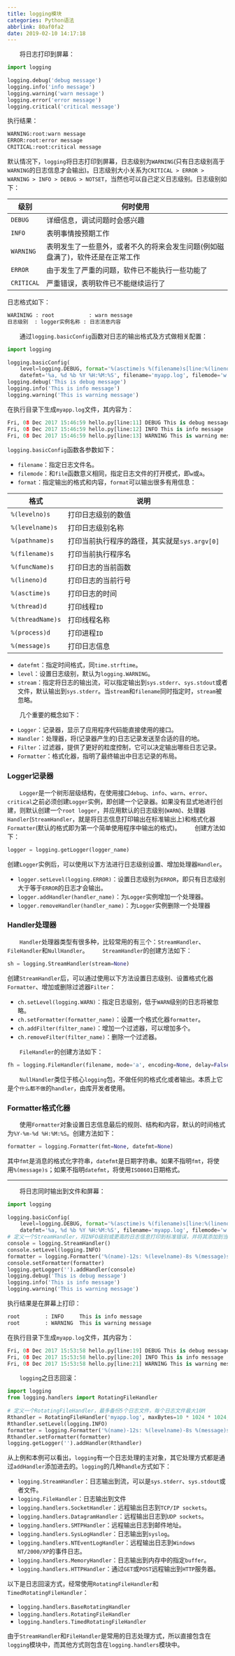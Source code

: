 ```yaml
---
title: logging模块
categories: Python语法
abbrlink: 80af0fa2
date: 2019-02-10 14:17:18
---
```

&emsp;&emsp;将日志打印到屏幕：<!--more-->

``` python
import logging
​
logging.debug('debug message')
logging.info('info message')
logging.warning('warn message')
logging.error('error message')
logging.critical('critical message')
```

执行结果：

``` python
WARNING:root:warn message
ERROR:root:error message
CRITICAL:root:critical message
```

默认情况下，`logging`将日志打印到屏幕，日志级别为`WARNING`(只有日志级别高于`WARNING`的日志信息才会输出)。日志级别大小关系为`CRITICAL > ERROR > WARNING > INFO > DEBUG > NOTSET`，当然也可以自己定义日志级别。日志级别如下：

级别       | 何时使用
-----------|-------------
`DEBUG`    | 详细信息，调试问题时会感兴趣
`INFO`     | 表明事情按预期工作
`WARNING`  | 表明发生了一些意外，或者不久的将来会发生问题(例如磁盘满了)，软件还是在正常工作
`ERROR`    | 由于发生了严重的问题，软件已不能执行一些功能了
`CRITICAL` | 严重错误，表明软件已不能继续运行了

日志格式如下：

``` python
WARINING : root           : warn message
日志级别  : logger实例名称 : 日志消息内容
```

&emsp;&emsp;通过`logging.basicConfig`函数对日志的输出格式及方式做相关配置：

``` python
import logging
​
logging.basicConfig(
    level=logging.DEBUG, format='%(asctime)s %(filename)s[line:%(lineno)d] %(levelname)s %(message)s',
    datefmt='%a, %d %b %Y %H:%M:%S', filename='myapp.log', filemode='w')
logging.debug('This is debug message')
logging.info('This is info message')
logging.warning('This is warning message')
```

在执行目录下生成`myapp.log`文件，其内容为：

``` python
Fri, 08 Dec 2017 15:46:59 hello.py[line:11] DEBUG This is debug message
Fri, 08 Dec 2017 15:46:59 hello.py[line:12] INFO This is info message
Fri, 08 Dec 2017 15:46:59 hello.py[line:13] WARNING This is warning message
```

`logging.basicConfig`函数各参数如下：

- `filename`：指定日志文件名。
- `filemode`：和`file`函数意义相同，指定日志文件的打开模式，即`w`或`a`。
- `format`：指定输出的格式和内容，`format`可以输出很多有用信息：

格式             | 说明
-----------------|-----
`%(levelno)s`    | 打印日志级别的数值
`%(levelname)s`  | 打印日志级别名称
`%(pathname)s`   | 打印当前执行程序的路径，其实就是`sys.argv[0]`
`%(filename)s`   | 打印当前执行程序名
`%(funcName)s`   | 打印日志的当前函数
`%(lineno)d`     | 打印日志的当前行号
`%(asctime)s`    | 打印日志的时间
`%(thread)d`     | 打印线程`ID`
`%(threadName)s` | 打印线程名称
`%(process)d`    | 打印进程`ID`
`%(message)s`    | 打印日志信息

- `datefmt`：指定时间格式，同`time.strftime`。
- `level`：设置日志级别，默认为`logging.WARNING`。
- `stream`：指定将日志的输出流，可以指定输出到`sys.stderr`、`sys.stdout`或者文件，默认输出到`sys.stderr`。当`stream`和`filename`同时指定时，`stream`被忽略。

&emsp;&emsp;几个重要的概念如下：

- `Logger`：记录器，显示了应用程序代码能直接使用的接口。
- `Handler`：处理器，将(记录器产生的)日志记录发送至合适的目的地。
- `Filter`：过滤器，提供了更好的粒度控制，它可以决定输出哪些日志记录。
- `Formatter`：格式化器，指明了最终输出中日志记录的布局。

### Logger记录器

&emsp;&emsp;`Logger`是一个树形层级结构，在使用接口`debug`、`info`、`warn`、`error`、`critical`之前必须创建`Logger`实例，即创建一个记录器。如果没有显式地进行创建，则默认创建一个`root logger`，并应用默认的日志级别(`WARN`)、处理器`Handler`(`StreamHandler`，就是将日志信息打印输出在标准输出上)和格式化器`Formatter`(默认的格式即为第一个简单使用程序中输出的格式)。
&emsp;&emsp;创建方法如下：

``` python
logger = logging.getLogger(logger_name)
```

创建`Logger`实例后，可以使用以下方法进行日志级别设置、增加处理器`Handler`。

- `logger.setLevel(logging.ERROR)`：设置日志级别为`ERROR`，即只有日志级别大于等于`ERROR`的日志才会输出。
- `logger.addHandler(handler_name)`：为`Logger`实例增加一个处理器。
- `logger.removeHandler(handler_name)`：为`Logger`实例删除一个处理器

### Handler处理器

&emsp;&emsp;`Handler`处理器类型有很多种，比较常用的有三个：`StreamHandler`、`FileHandler`和`NullHandler`。
&emsp;&emsp;`StreamHandler`的创建方法如下：

``` python
sh = logging.StreamHandler(stream=None)
```

创建`StreamHandler`后，可以通过使用以下方法设置日志级别、设置格式化器`Formatter`、增加或删除过滤器`Filter`：

- `ch.setLevel(logging.WARN)`：指定日志级别，低于`WARN`级别的日志将被忽略。
- `ch.setFormatter(formatter_name)`：设置一个格式化器`formatter`。
- `ch.addFilter(filter_name)`：增加一个过滤器，可以增加多个。
- `ch.removeFilter(filter_name)`：删除一个过滤器。

&emsp;&emsp;`FileHandler`的创建方法如下：

``` python
fh = logging.FileHandler(filename, mode='a', encoding=None, delay=False)
```

&emsp;&emsp;`NullHandler`类位于核心`logging`包，不做任何的格式化或者输出。本质上它是个`什么都不做`的`handler`，由库开发者使用。

### Formatter格式化器

&emsp;&emsp;使用`Formatter`对象设置日志信息最后的规则、结构和内容，默认的时间格式为`%Y-%m-%d %H:%M:%S`。创建方法如下：

``` python
formatter = logging.Formatter(fmt=None, datefmt=None)
```

其中`fmt`是消息的格式化字符串，`datefmt`是日期字符串。如果不指明`fmt`，将使用`%(message)s`；如果不指明`datefmt`，将使用`ISO8601`日期格式。

---

&emsp;&emsp;将日志同时输出到文件和屏幕：

``` python
import logging
​
logging.basicConfig(
    level=logging.DEBUG, format='%(asctime)s %(filename)s[line:%(lineno)d] %(levelname)s %(message)s',
    datefmt='%a, %d %b %Y %H:%M:%S', filename='myapp.log', filemode='w')
# 定义一个StreamHandler，将INFO级别或更高的日志信息打印到标准错误，并将其添加到当前的日志处理对象
console = logging.StreamHandler()
console.setLevel(logging.INFO)
formatter = logging.Formatter('%(name)-12s: %(levelname)-8s %(message)s')
console.setFormatter(formatter)
logging.getLogger('').addHandler(console)
logging.debug('This is debug message')
logging.info('This is info message')
logging.warning('This is warning message')
```

执行结果是在屏幕上打印：

``` python
root        : INFO     This is info message
root        : WARNING  This is warning message
```

在执行目录下生成`myapp.log`文件，其内容为：

``` python
Fri, 08 Dec 2017 15:53:58 hello.py[line:19] DEBUG This is debug message
Fri, 08 Dec 2017 15:53:58 hello.py[line:20] INFO This is info message
Fri, 08 Dec 2017 15:53:58 hello.py[line:21] WARNING This is warning message
```

&emsp;&emsp;`logging`之日志回滚：

``` python
import logging
from logging.handlers import RotatingFileHandler
​
# 定义一个RotatingFileHandler，最多备份5个日志文件，每个日志文件最大10M
Rthandler = RotatingFileHandler('myapp.log', maxBytes=10 * 1024 * 1024, backupCount=5)
Rthandler.setLevel(logging.INFO)
formatter = logging.Formatter('%(name)-12s: %(levelname)-8s %(message)s')
Rthandler.setFormatter(formatter)
logging.getLogger('').addHandler(Rthandler)
```

从上例和本例可以看出，`logging`有一个日志处理的主对象，其它处理方式都是通过`addHandler`添加进去的。`logging`的几种`handle`方式如下：

- `logging.StreamHandler`：日志输出到流，可以是`sys.stderr`、`sys.stdout`或者文件。
- `logging.FileHandler`：日志输出到文件
- `logging.handlers.SocketHandler`：远程输出日志到`TCP/IP sockets`。
- `logging.handlers.DatagramHandler`：远程输出日志到`UDP sockets`。
- `logging.handlers.SMTPHandler`：远程输出日志到邮件地址。
- `logging.handlers.SysLogHandler`：日志输出到`syslog`。
- `logging.handlers.NTEventLogHandler`：远程输出日志到`Windows NT/2000/XP`的事件日志。
- `logging.handlers.MemoryHandler`：日志输出到内存中的指定`buffer`。
- `logging.handlers.HTTPHandler`：通过`GET`或`POST`远程输出到`HTTP`服务器。

以下是日志回滚方式，经常使用`RotatingFileHandler`和`TimedRotatingFileHandler`：

- `logging.handlers.BaseRotatingHandler`
- `logging.handlers.RotatingFileHandler`
- `logging.handlers.TimedRotatingFileHandler`

由于`StreamHandler`和`FileHandler`是常用的日志处理方式，所以直接包含在`logging`模块中，而其他方式则包含在`logging.handlers`模块中。